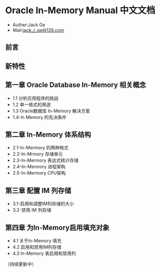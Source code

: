 # Oracle In-Memory Manual 中文文档

* Auther:Jack Ge
* Mail:jack_r_ge@126.com

## 前言

## 新特性

## 第一章 Oracle Database In-Memory 相关概念

* 1.1 分析应用程序的挑战
* 1.2 单一格式的用途
* 1.3 Oracle数据库 In-Memory 解决方案
* 1.4-In Memory 的先决条件

## 第二章 In-Memory 体系结构

* 2.1-In-Mermory 的两种格式
* 2.2-In-Mrmory 存储单元
* 2.3-In-Mermory 表达式统计存储
* 2.4-In-Mermory 进程架构
* 2.5-In-Mermory CPU架构

## 第三章 配置 IM 列存储

* 3.1-启用和调整IM列存储的大小
* 3.2-禁用 IM 列存储

## 第四章 为In-Memory启用填充对象

* 4.1 关于In-Memory 填充
* 4.2 启用和禁用IM列存储
* 4.3 In-Memory 表启用和禁用列

（持续更新中）
